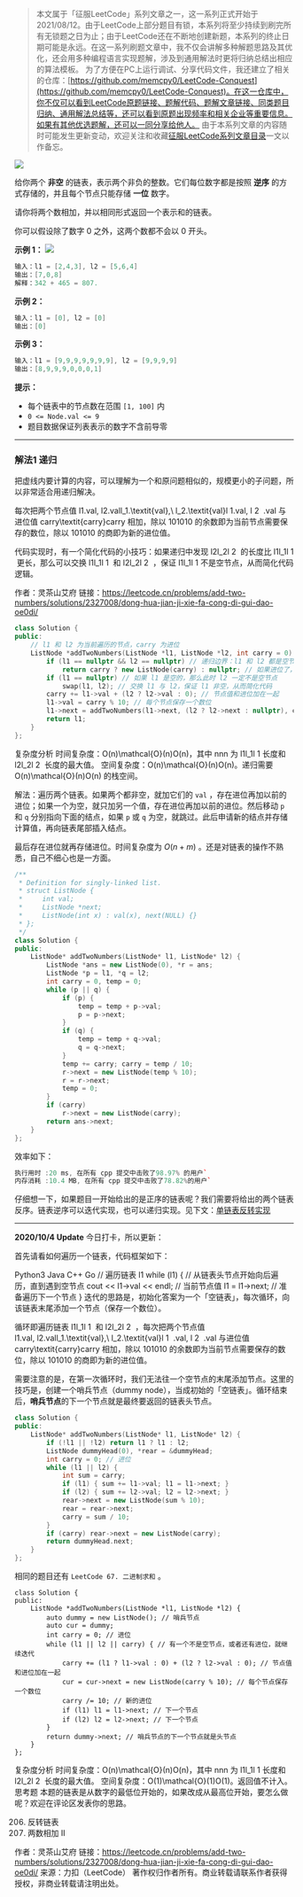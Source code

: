 > 本文属于「征服LeetCode」系列文章之一，这一系列正式开始于2021/08/12。由于LeetCode上部分题目有锁，本系列将至少持续到刷完所有无锁题之日为止；由于LeetCode还在不断地创建新题，本系列的终止日期可能是永远。在这一系列刷题文章中，我不仅会讲解多种解题思路及其优化，还会用多种编程语言实现题解，涉及到通用解法时更将归纳总结出相应的算法模板。
> <b></b>
> 为了方便在PC上运行调试、分享代码文件，我还建立了相关的仓库：[https://github.com/memcpy0/LeetCode-Conquest](https://github.com/memcpy0/LeetCode-Conquest)。在这一仓库中，你不仅可以看到LeetCode原题链接、题解代码、题解文章链接、同类题目归纳、通用解法总结等，还可以看到原题出现频率和相关企业等重要信息。如果有其他优选题解，还可以一同分享给他人。
> <b></b>
> 由于本系列文章的内容随时可能发生更新变动，欢迎关注和收藏[征服LeetCode系列文章目录](https://memcpy0.blog.csdn.net/article/details/119656559)一文以作备忘。

![](https://image-1307616428.cos.ap-beijing.myqcloud.com/Obsidian/202310091140763.png)

给你两个 **非空** 的链表，表示两个非负的整数。它们每位数字都是按照 **逆序** 的方式存储的，并且每个节点只能存储 **一位** 数字。

请你将两个数相加，并以相同形式返回一个表示和的链表。

你可以假设除了数字 0 之外，这两个数都不会以 0 开头。

**示例 1：**
![](https://assets.leetcode-cn.com/aliyun-lc-upload/uploads/2021/01/02/addtwonumber1.jpg)

```java
输入：l1 = [2,4,3], l2 = [5,6,4]
输出：[7,0,8]
解释：342 + 465 = 807.
```
**示例 2：**
```java
输入：l1 = [0], l2 = [0]
输出：[0]
```
**示例 3：**
```java
输入：l1 = [9,9,9,9,9,9,9], l2 = [9,9,9,9]
输出：[8,9,9,9,0,0,0,1]
```
**提示：**
- 每个链表中的节点数在范围 `[1, 100]` 内
- `0 <= Node.val <= 9`
- 题目数据保证列表表示的数字不含前导零

---
### 解法1 递归
把虚线内要计算的内容，可以理解为一个和原问题相似的，规模更小的子问题，所以非常适合用递归解决。

每次把两个节点值 l1.val, l2.vall_1.\textit{val},\ l_2.\textit{val}l 
1.val, l 
2
​
 .val 与进位值 carry\textit{carry}carry 相加，除以 101010 的余数即为当前节点需要保存的数位，除以 101010 的商即为新的进位值。

代码实现时，有一个简化代码的小技巧：如果递归中发现 l2l_2l 
2
​
  的长度比 l1l_1l 
1
​
  更长，那么可以交换 l1l_1l 
1
​
  和 l2l_2l 
2
​
 ，保证 l1l_1l 
1
​
  不是空节点，从而简化代码逻辑。

作者：灵茶山艾府
链接：https://leetcode.cn/problems/add-two-numbers/solutions/2327008/dong-hua-jian-ji-xie-fa-cong-di-gui-dao-oe0di/
```c++
class Solution {
public:
    // l1 和 l2 为当前遍历的节点，carry 为进位
    ListNode *addTwoNumbers(ListNode *l1, ListNode *l2, int carry = 0) {
        if (l1 == nullptr && l2 == nullptr) // 递归边界：l1 和 l2 都是空节点
            return carry ? new ListNode(carry) : nullptr; // 如果进位了，就额外创建一个节点
        if (l1 == nullptr) // 如果 l1 是空的，那么此时 l2 一定不是空节点
            swap(l1, l2); // 交换 l1 与 l2，保证 l1 非空，从而简化代码
        carry += l1->val + (l2 ? l2->val : 0); // 节点值和进位加在一起
        l1->val = carry % 10; // 每个节点保存一个数位
        l1->next = addTwoNumbers(l1->next, (l2 ? l2->next : nullptr), carry / 10); // 进位
        return l1;
    }
}; 
```
复杂度分析
时间复杂度：O(n)\mathcal{O}(n)O(n)，其中 nnn 为 l1l_1l 
1
​
  长度和 l2l_2l 
2
​
  长度的最大值。
空间复杂度：O(n)\mathcal{O}(n)O(n)。递归需要 O(n)\mathcal{O}(n)O(n) 的栈空间。
 
解法：遍历两个链表。如果两个都非空，就加它们的 `val` ，存在进位再加以前的进位；如果一个为空，就只加另一个值，存在进位再加以前的进位。然后移动 `p` 和 `q` 分别指向下面的结点，如果 `p` 或 `q` 为空，就跳过。此后申请新的结点并存储计算值，再向链表尾部插入结点。

最后存在进位就再存储进位。时间复杂度为 $O(n+m)$ 。还是对链表的操作不熟悉，自己不细心也是一方面。

```cpp
/**
 * Definition for singly-linked list.
 * struct ListNode {
 *     int val;
 *     ListNode *next;
 *     ListNode(int x) : val(x), next(NULL) {}
 * };
 */
class Solution {
public:
    ListNode* addTwoNumbers(ListNode* l1, ListNode* l2) {
        ListNode *ans = new ListNode(0), *r = ans;
        ListNode *p = l1, *q = l2;
        int carry = 0, temp = 0;
        while (p || q) {
            if (p) {
                temp = temp + p->val;
                p = p->next;
            }
            if (q) {
                temp = temp + q->val;
                q = q->next;
            }
            temp += carry; carry = temp / 10;
            r->next = new ListNode(temp % 10);  
            r = r->next;
            temp = 0; 
        }
        if (carry)  
            r->next = new ListNode(carry);   
        return ans->next;
    }
};
```
效率如下：
```cpp
执行用时 :20 ms, 在所有 cpp 提交中击败了98.97% 的用户`
内存消耗 :10.4 MB, 在所有 cpp 提交中击败了78.82%的用户`
```

仔细想一下，如果题目一开始给出的是正序的链表呢？我们需要将给出的两个链表反序。链表逆序可以迭代实现，也可以递归实现。见下文：[单链表反转实现](https://blog.csdn.net/myRealization/article/details/103864256)

---
**2020/10/4 Update** 今日打卡，所以更新：

首先请看如何遍历一个链表，代码框架如下：

Python3
Java
C++
Go
// 遍历链表 l1
while (l1) { // 从链表头节点开始向后遍历，直到遇到空节点
    cout << l1->val << endl; // 当前节点值
    l1 = l1->next; // 准备遍历下一个节点
}
迭代的思路是，初始化答案为一个「空链表」，每次循环，向该链表末尾添加一个节点（保存一个数位）。

循环即遍历链表 l1l_1l 
1
​
  和 l2l_2l 
2
​
 ，每次把两个节点值 l1.val, l2.vall_1.\textit{val},\ l_2.\textit{val}l 
1
​
 .val, l 
2
​
 .val 与进位值 carry\textit{carry}carry 相加，除以 101010 的余数即为当前节点需要保存的数位，除以 101010 的商即为新的进位值。

需要注意的是，在第一次循环时，我们无法往一个空节点的末尾添加节点。这里的技巧是，创建一个哨兵节点（dummy node），当成初始的「空链表」。循环结束后，**哨兵节点**的下一个节点就是最终要返回的链表头节点。
 
```cpp
class Solution {
public:
    ListNode* addTwoNumbers(ListNode* l1, ListNode* l2) {
        if (!l1 || !l2) return l1 ? l1 : l2;
        ListNode dummyHead(0), *rear = &dummyHead;
        int carry = 0; // 进位
        while (l1 || l2) { 
            int sum = carry;
            if (l1) { sum += l1->val; l1 = l1->next; }
            if (l2) { sum += l2->val; l2 = l2->next; } 
            rear->next = new ListNode(sum % 10);
            rear = rear->next;
            carry = sum / 10;
        }
        if (carry) rear->next = new ListNode(carry);
        return dummyHead.next;
    }
};
```
相同的题目还有 `LeetCode 67. 二进制求和` 。

```
class Solution {
public:
    ListNode *addTwoNumbers(ListNode *l1, ListNode *l2) {
        auto dummy = new ListNode(); // 哨兵节点
        auto cur = dummy;
        int carry = 0; // 进位
        while (l1 || l2 || carry) { // 有一个不是空节点，或者还有进位，就继续迭代
            carry += (l1 ? l1->val : 0) + (l2 ? l2->val : 0); // 节点值和进位加在一起
            cur = cur->next = new ListNode(carry % 10); // 每个节点保存一个数位
            carry /= 10; // 新的进位
            if (l1) l1 = l1->next; // 下一个节点
            if (l2) l2 = l2->next; // 下一个节点
        }
        return dummy->next; // 哨兵节点的下一个节点就是头节点
    }
};
```
 
复杂度分析
时间复杂度：O(n)\mathcal{O}(n)O(n)，其中 nnn 为 l1l_1l 
1
​
  长度和 l2l_2l 
2
​
  长度的最大值。
空间复杂度：O(1)\mathcal{O}(1)O(1)。返回值不计入。
思考题
本题的链表是从数字的最低位开始的，如果改成从最高位开始，要怎么做呢？欢迎在评论区发表你的思路。

206. 反转链表
445. 两数相加 II

作者：灵茶山艾府
链接：https://leetcode.cn/problems/add-two-numbers/solutions/2327008/dong-hua-jian-ji-xie-fa-cong-di-gui-dao-oe0di/
来源：力扣（LeetCode）
著作权归作者所有。商业转载请联系作者获得授权，非商业转载请注明出处。
